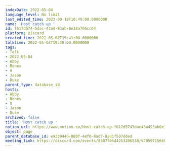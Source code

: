 ```yaml
---
indexDate: 2022-05-04
language_level: No limit
last_edited_time: 2023-09-18T10:49:00.0000000
name: 'Host catch up '
id: f617d574-5dac-43a4-93ab-0e18a766cc64
platform: Discord
created_time: 2022-05-02T19:41:00.0000000
talktime: 2022-05-04T19:30:00.0000000
tags:
- Talk
- 2022-05-04
- Abby
- Bones
- π
- Jason
- Duke
parent_type: database_id
hosts:
- Abby
- Bones
- π
- Jason
- Duke
archived: false
title: 'Host catch up '
notion_url: https://www.notion.so/Host-catch-up-f617d5745dac43a493ab0e18a766cc64
object: page
parent_database_id: e9339446-880f-4ef0-8ad7-8ad1f507dded
meeting_link: https://discord.com/events/830770544253206538/970597156681568276
---
```





